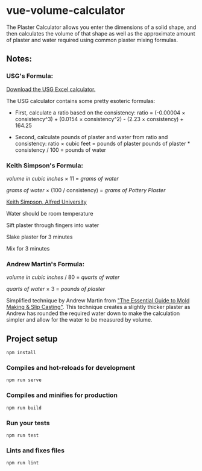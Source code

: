 # vue-volume-calculator

The Plaster Calculator allows you enter the dimensions of a solid shape, and then calculates the volume of that shape as well as the approximate amount of plaster and water required using common plaster mixing formulas.

## Notes:

### USG's Formula:
<a href="https://www.usg.com/content/dam/USG_Marketing_Communications/united_states/product_promotional_materials/finished_assets/gypsum-cement-plaster-volume-mix-guide.xlsx">Download the USG Excel calculator.</a>

The USG calculator contains some pretty esoteric formulas: 

* First, calculate a ratio based on the consistency: 
ratio = (-0.00004 × consistency^3) + (0.0154 × consistency^2) - (2.23 × consistency) + 164.25 

* Second, calculate pounds of plaster and water from ratio and consistency: 
ratio × cubic feet = pounds of plaster 
pounds of plaster * consistency / 100 = pounds of water

### Keith Simpson's Formula:

<em>volume in cubic inches</em> &times; 11 = <em>grams of water</em>

<em>grams of water</em> &times; (100 / consistency) = <em>grams of Pottery Plaster</em>

<a href="http://www.alfredceramics.com/simpson.html">Keith Simpson, Alfred University</a> 

Water should be room temperature 

Sift plaster through fingers into water 

Slake plaster for 3 minutes 

Mix for 3 minutes

### Andrew Martin's Formula:

<em>volume in cubic inches</em> / 80 = <em>quarts of water</em>

<em>quarts of water</em> &times; 3 = <em>pounds of plaster</em>

Simplified technique by Andrew Martin from <a href="https://books.google.com/books/about/The_Essential_Guide_to_Mold_Making_Slip.html?id=X-rtBGDCBb0C">"The Essential Guide to Mold Making & Slip Casting"</a>. This technique creates a slightly thicker plaster as Andrew has rounded the required water down to make the calculation simpler and allow for the water to be measured by volume.

## Project setup
```
npm install
```

### Compiles and hot-reloads for development
```
npm run serve
```

### Compiles and minifies for production
```
npm run build
```

### Run your tests
```
npm run test
```

### Lints and fixes files
```
npm run lint
```
